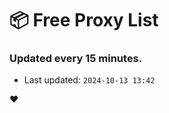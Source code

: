 # :package: Free Proxy List
### Updated every 15 minutes.

- Last updated: `2024-10-13 13:42`

:heart:
